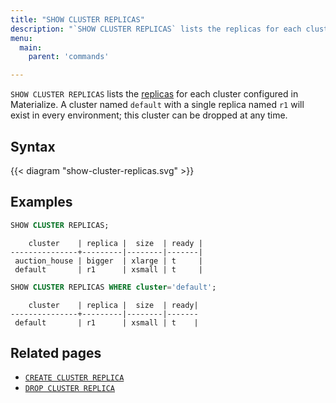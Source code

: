 ```yaml
---
title: "SHOW CLUSTER REPLICAS"
description: "`SHOW CLUSTER REPLICAS` lists the replicas for each cluster configured in Materialize."
menu:
  main:
    parent: 'commands'

---
```


`SHOW CLUSTER REPLICAS` lists the [replicas](/overview/key-concepts/#cluster-replicas) for each cluster configured in Materialize. A cluster named `default` with a single replica named `r1` will exist in every environment; this cluster can be dropped at any time.

## Syntax

{{< diagram "show-cluster-replicas.svg" >}}

## Examples

```sql
SHOW CLUSTER REPLICAS;
```

```nofmt
    cluster    | replica |  size  | ready |
---------------+---------|--------|-------|
 auction_house | bigger  | xlarge | t     |
 default       | r1      | xsmall | t     |
```

```sql
SHOW CLUSTER REPLICAS WHERE cluster='default';
```

```nofmt
    cluster    | replica |  size  | ready|
---------------+---------|--------|-------
 default       | r1      | xsmall | t    |
```


## Related pages

- [`CREATE CLUSTER REPLICA`](../create-cluster-replica)
- [`DROP CLUSTER REPLICA`](../drop-cluster-replica)
